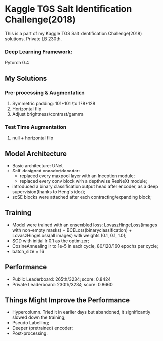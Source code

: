 # Kaggle TGS Salt Identification Challenge(2018)  
This is a part of my Kaggle TGS Salt Identification Challenge(2018) solutions. Private LB 230th.  
  
### Deep Learning Framework:  
Pytorch 0.4  
  
## My Solutions  
### Pre-processing & Augmentation  
1. Symmetric padding: 101\*101 \to 128\*128
2. Horizontal flip
3. Adjust brightness/contrast/gamma

### Test Time Augmentation  
1. null + horizontal flip

## Model Architecture  
  * Basic architecture: UNet  
  * Self-designed encoder/decoder: 
    * replaced every maxpool layer with an Inception module; 
    * replaced every conv block with a depthwise ResNeXt module;
  * introduced a binary classification output head after encoder, as a deep supervision(thanks to Heng's idea);
  * scSE blocks were attached after each contracting/expanding block;

## Training
  * Model were trained with an ensembled loss: LovaszHingeLoss(images with non-empty masks) + BCELoss(binaryclassification) + LovaszHingeLoss(all images) with weights (0.1, 0.1, 1.0);
  * SGD with initial lr 0.1 as the optimizer;
  * CosineAnnealing lr to 1e-5 in each cycle, 80/120/160 epochs per cycle;
  * batch_size = 16

## Performance
  * Public Leaderboard: 265th/3234; score: 0.8424
  * Private Leaderboard: 230th/3234; score: 0.8660

## Things Might Improve the Performance
  * Hypercolumn. Tried it in earlier days but abandoned, it significantly slowed down the training;
  * Pseudo Labelling;
  * Deeper (pretrained) encoder;
  * Post-processing.